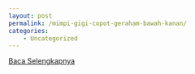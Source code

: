 ```yaml
---
layout: post
permalink: /mimpi-gigi-copot-geraham-bawah-kanan/
categories:
    - Uncategorized
---
```


[Baca Selengkapnya](/03)